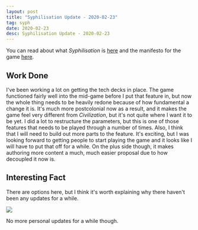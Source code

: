 ```yaml
---
layout: post
title: "Syphilisation Update - 2020-02-23"
tag: syph
date: 2020-02-23
desc: Syphilisation Update - 2020-02-23
---
```



You can read about what *Syphilisation* is [here](/blog/syph/announce) and the manifesto for the game [here](/blog/syph/newManifesto).

## Work Done

I've been working a lot on getting the tech decks in place. The game functioned fairly well into the mid-game before I put that feature in, but now the whole thing needs to be heavily redone because of how fundamental a change it is. It's much more postcolonial now as a result, and it makes the game feel very different from *Civilization*, but it's not quite where I want it to be yet. I did a lot to restructure the parameters, but this is one of those features that needs to be played through a number of times. Also, I think that I will need to build out more parts to the feature. It's exciting, but I was looking forward to getting people to start playing the game and it looks like I will have to put that off for a while. On the plus side though, it makes authoring more content a much, much easier proposal due to how decoupled it now is.

## Interesting Fact

There are options here, but I think it's worth explaining why there haven't been any updates for a while.

<img src="/blogImages/marriage.jpeg" />

No more personal updates for a while though.

